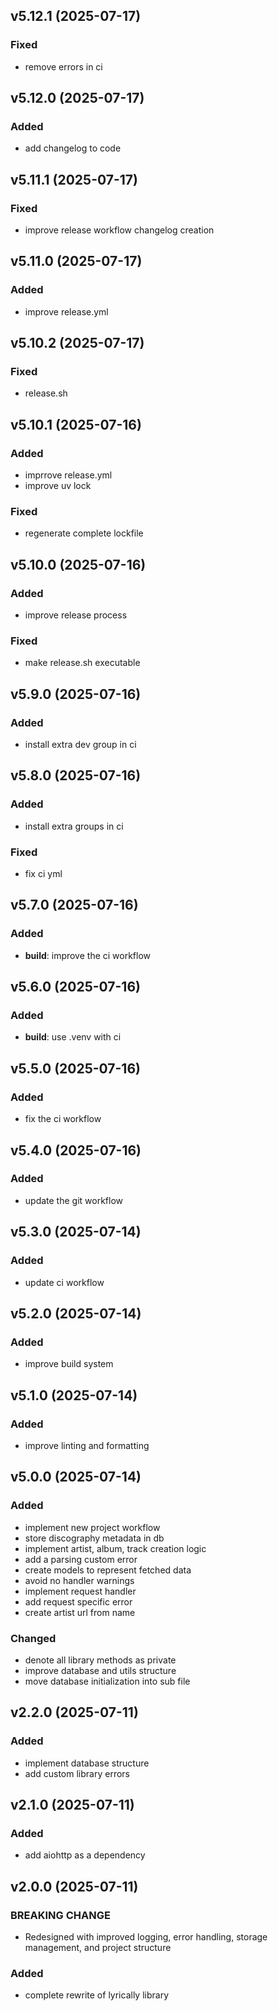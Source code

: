 ## v5.12.1 (2025-07-17)

### Fixed

- remove errors in ci

## v5.12.0 (2025-07-17)

### Added

- add changelog to code

## v5.11.1 (2025-07-17)

### Fixed

- improve release workflow changelog creation

## v5.11.0 (2025-07-17)

### Added

- improve release.yml

## v5.10.2 (2025-07-17)

### Fixed

- release.sh

## v5.10.1 (2025-07-16)

### Added

- imprrove release.yml
- improve uv lock

### Fixed

- regenerate complete lockfile

## v5.10.0 (2025-07-16)

### Added

- improve release process

### Fixed

- make release.sh executable

## v5.9.0 (2025-07-16)

### Added

- install extra dev group in ci

## v5.8.0 (2025-07-16)

### Added

- install extra groups in ci

### Fixed

- fix ci yml

## v5.7.0 (2025-07-16)

### Added

- **build**: improve the ci workflow

## v5.6.0 (2025-07-16)

### Added

- **build**: use .venv with ci

## v5.5.0 (2025-07-16)

### Added

- fix the ci workflow

## v5.4.0 (2025-07-16)

### Added

- update the git workflow

## v5.3.0 (2025-07-14)

### Added

- update ci workflow

## v5.2.0 (2025-07-14)

### Added

- improve build system

## v5.1.0 (2025-07-14)

### Added

- improve linting and formatting

## v5.0.0 (2025-07-14)

### Added

- implement new project workflow
- store discography metadata in db
- implement artist, album, track creation logic
- add a parsing custom error
- create models to represent fetched data
- avoid no handler warnings
- implement request handler
- add request specific error
- create artist url from name

### Changed

- denote all library methods as private
- improve database and utils structure
- move database initialization into sub file

## v2.2.0 (2025-07-11)

### Added

- implement database structure
- add custom library errors

## v2.1.0 (2025-07-11)

### Added

- add aiohttp as a dependency

## v2.0.0 (2025-07-11)

### BREAKING CHANGE

- Redesigned with improved logging, error handling, storage management, and project structure

### Added

- complete rewrite of lyrically library
